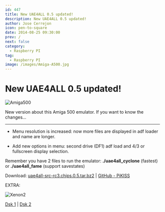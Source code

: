 ```yaml
---
id: 447
title: New UAE4ALL 0.5 updated!
description: New UAE4ALL 0.5 updated!
author: Jose Cerrejon
icon: pen-to-square
date: 2014-08-25 09:30:00
prev: /
next: false
category:
  - Raspberry PI
tag:
  - Raspberry PI
image: /images/Amiga-A500.jpg
---
```


# New UAE4ALL 0.5 updated!

![Amiga500](/images/Amiga-A500.jpg)

New version about this Amiga 500 emulator. If you want to know the changes...

- - -
* Menu resolution is increased: now more files are displayed in adf loader and name are longer.

* Add new options in menu: second drive (DF1) adf load and 4/3 or fullscreen display selection.

Remember you have 2 files to run the emulator: **./uae4all_cyclone** (fastest) or **./uae4all_fame** (support savestates)

Download: [uae4all-src-rc3.chips.0.5.tar.bz2](http://fdarcel.free.fr/uae4all-src-rc3.chips.0.5.tar.bz2) | [GitHub - PiKISS](https://github.com/jmcerrejon/PiKISS)

EXTRA:

![Xenon2](/images/2014/08/xenon2.png)

[Dsk 1](http://www.emuparadise.me/GameBase%20Amiga/Games/X/Xenon%202%20-%20Megablast_Disk1.zip) | [Dsk 2](http://www.emuparadise.me/GameBase%20Amiga/Games/X/Xenon%202%20-%20Megablast_Disk2.zip) 